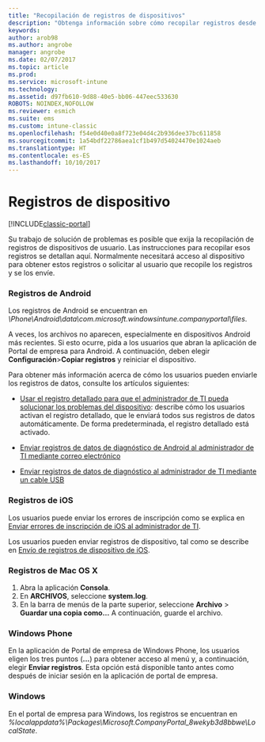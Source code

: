 ```yaml
---
title: "Recopilación de registros de dispositivos"
description: "Obtenga información sobre cómo recopilar registros desde sus dispositivos administrados."
keywords: 
author: arob98
ms.author: angrobe
manager: angrobe
ms.date: 02/07/2017
ms.topic: article
ms.prod: 
ms.service: microsoft-intune
ms.technology: 
ms.assetid: d97fb610-9d88-40e5-bb06-447eec533630
ROBOTS: NOINDEX,NOFOLLOW
ms.reviewer: esmich
ms.suite: ems
ms.custom: intune-classic
ms.openlocfilehash: f54e0d40e0a8f723e04d4c2b936dee37bc611858
ms.sourcegitcommit: 1a54bdf22786aea1cf1b497d54024470e1024aeb
ms.translationtype: HT
ms.contentlocale: es-ES
ms.lasthandoff: 10/10/2017
---
```

# <a name="device-logs"></a>Registros de dispositivo

[!INCLUDE[classic-portal](../includes/classic-portal.md)]

Su trabajo de solución de problemas es posible que exija la recopilación de registros de dispositivos de usuario. Las instrucciones para recopilar esos registros se detallan aquí. Normalmente necesitará acceso al dispositivo para obtener estos registros o solicitar al usuario que recopile los registros y se los envíe.

### <a name="android-logs"></a>Registros de Android
Los registros de Android se encuentran en *<Android Device>\Phone\Android\data\com.microsoft.windowsintune.companyportal\files*.

A veces, los archivos no aparecen, especialmente en dispositivos Android más recientes. Si esto ocurre, pida a los usuarios que abran la aplicación de Portal de empresa para Android. A continuación, deben elegir **Configuración**>**Copiar registros** y reiniciar el dispositivo.

Para obtener más información acerca de cómo los usuarios pueden enviarle los registros de datos, consulte los artículos siguientes:

- [Usar el registro detallado para que el administrador de TI pueda solucionar los problemas del dispositivo](/intune-user-help/use-verbose-logging-to-help-your-it-administrator-fix-device-issues-android): describe cómo los usuarios activan el registro detallado, que le enviará todos sus registros de datos automáticamente. De forma predeterminada, el registro detallado está activado.

- [Enviar registros de datos de diagnóstico de Android al administrador de TI mediante correo electrónico](/intune-user-help/send-logs-to-your-it-admin-by-email-android)

- [Enviar registros de datos de diagnóstico al administrador de TI mediante un cable USB](/intune-user-help/send-diagnostic-data-logs-to-your-it-administrator-using-a-usb-cable-android)

### <a name="ios-logs"></a>Registros de iOS

Los usuarios puede enviar los errores de inscripción como se explica en [Enviar errores de inscripción de iOS al administrador de TI](/intune-user-help/send-errors-to-your-it-admin-ios).

Los usuarios pueden enviar registros de dispositivo, tal como se describe en [Envío de registros de dispositivo de iOS](/intune-user-help/send-logs-to-microsoft-ios).

### <a name="mac-os-x-logs"></a>Registros de Mac OS X

1. Abra la aplicación **Consola**.
2. En **ARCHIVOS**, seleccione **system.log**.
3. En la barra de menús de la parte superior, seleccione **Archivo** > **Guardar una copia como…** A continuación, guarde el archivo.

### <a name="windows-phone"></a>Windows Phone

En la aplicación de Portal de empresa de Windows Phone, los usuarios eligen los tres puntos (**...**) para obtener acceso al menú y, a continuación, elegir **Enviar registros**. Esta opción está disponible tanto antes como después de iniciar sesión en la aplicación de portal de empresa.

### <a name="windows"></a>Windows

En el portal de empresa para Windows, los registros se encuentran en *%localappdata%\Packages\Microsoft.CompanyPortal_8wekyb3d8bbwe\LocalState*.
